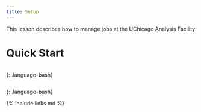 ```yaml
---
title: Setup
---
```

This lesson describes how to manage jobs at the UChicago Analysis Facility

# Quick Start
~~~

~~~
{: .language-bash}



~~~

~~~
{: .language-bash}


{% include links.md %}

